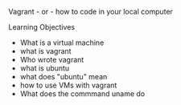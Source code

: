 Vagrant - or - how to code in your local computer

Learning Objectives
- What is a virtual machine
- what is vagrant
- Who wrote vagrant
- what is ubuntu
- what does "ubuntu" mean
- how to use VMs with vagrant
- What does the commmand uname do
